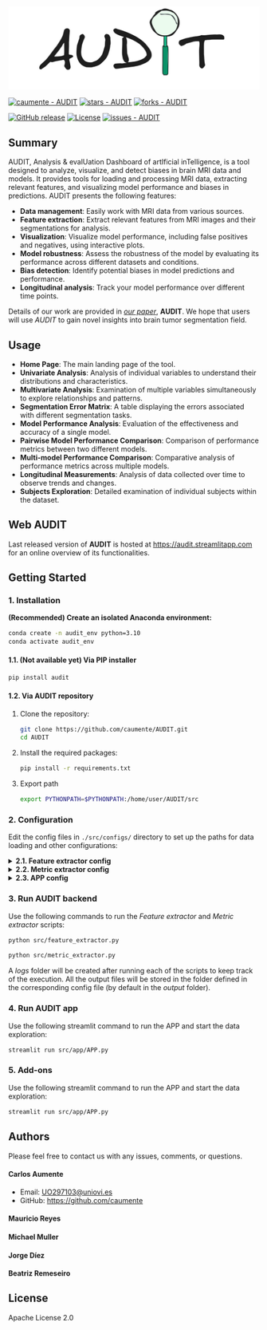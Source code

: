 
[//]: # (![alt text]&#40;https://github.com/caumente/AUDIT/blob/main/src/app/util/images/AUDIT_big.jpeg&#41;)
![alt text](https://github.com/caumente/AUDIT/blob/main/src/app/util/images/AUDIT_medium.jpeg)


<a href="https://github.com/caumente/AUDIT" title="Go to GitHub repo"><img src="https://img.shields.io/static/v1?label=caumente&message=AUDIT&color=e78ac3&logo=github" alt="caumente - AUDIT"></a>
<a href="https://github.com/caumente/AUDIT"><img src="https://img.shields.io/github/stars/caumente/AUDIT?style=social" alt="stars - AUDIT"></a>
<a href="https://github.com/caumente/AUDIT"><img src="https://img.shields.io/github/forks/caumente/AUDIT?style=social" alt="forks - AUDIT"></a>


<a href="https://github.com/caumente/audit/releases/"><img src="https://img.shields.io/github/release/caumente/audit?include_prereleases=&sort=semver&color=e78ac3" alt="GitHub release"></a>
<a href="#license"><img src="https://img.shields.io/badge/License-Apache_2.0-e78ac3" alt="License"></a>
<a href="https://github.com/caumente/audit/issues"><img src="https://img.shields.io/github/issues/caumente/audit" alt="issues - AUDIT"></a>


## Summary

AUDIT, Analysis & evalUation Dashboard of artIficial inTelligence, is a tool designed to analyze,
visualize, and detect biases in brain MRI data and models. It provides tools for loading and processing MRI data,
extracting relevant features, and visualizing model performance and biases in predictions. AUDIT presents the 
following features:


- **Data management**: Easily work with MRI data from various sources.
- **Feature extraction**: Extract relevant features from MRI images and their segmentations for analysis.
- **Visualization**: Visualize model performance, including false positives and negatives, using interactive plots.
- **Model robustness**: Assess the robustness of the model by evaluating its performance across different datasets and conditions.
- **Bias detection**: Identify potential biases in model predictions and performance.
- **Longitudinal analysis**: Track your model performance over different time points.

Details of our work are provided in [*our paper*](...........), **AUDIT**. We hope that 
users will use *AUDIT* to gain novel insights into brain tumor segmentation field. 


## Usage
- **Home Page**: The main landing page of the tool.
- **Univariate Analysis**: Analysis of individual variables to understand their distributions and characteristics.
- **Multivariate Analysis**: Examination of multiple variables simultaneously to explore relationships and patterns.
- **Segmentation Error Matrix**: A table displaying the errors associated with different segmentation tasks.
- **Model Performance Analysis**: Evaluation of the effectiveness and accuracy of a single model.
- **Pairwise Model Performance Comparison**: Comparison of performance metrics between two different models.
- **Multi-model Performance Comparison**: Comparative analysis of performance metrics across multiple models.
- **Longitudinal Measurements**: Analysis of data collected over time to observe trends and changes.
- **Subjects Exploration**: Detailed examination of individual subjects within the dataset.


## Web AUDIT

Last released version of **AUDIT** is hosted at https://audit.streamlitapp.com for an online overview of its functionalities.


## Getting Started

### 1. Installation

**(Recommended) Create an isolated Anaconda environment:**

```bash
conda create -n audit_env python=3.10
conda activate audit_env
```

#### 1.1. (Not available yet) Via PIP installer


```bash
pip install audit
```

#### 1.2. Via AUDIT repository

1. Clone the repository:
    ```bash
    git clone https://github.com/caumente/AUDIT.git
    cd AUDIT
    ```
2. Install the required packages:
    ```bash
    pip install -r requirements.txt
    ```
   
3. Export path
    ```bash
    export PYTHONPATH=$PYTHONPATH:/home/user/AUDIT/src
    ```

### 2. Configuration

Edit the config files in `./src/configs/` directory to set up the paths for data loading and other configurations:


<details>
  <summary><strong>2.1. Feature extractor config</strong></summary>

```yaml
# Paths to all the datasets
data_paths:
  dataset_1: '/home/user/AUDIT/datasets/dataset_1/dataset_1_images'
  dataset_N: '/home/user/AUDIT/datasets/dataset_N/dataset_N_images'

# Mapping of labels to their numeric values
labels:
  BKG: 0
  EDE: 3
  ENH: 1
  NEC: 2

# List of features to extract
features:
  statistical: true
  texture: false
  spatial: false
  tumor: false

# Longitudinal study settings
#longitudinal:
#  dataset_N:
#    pattern: "_"            # Pattern used for splitting filename
#    longitudinal_id: 1      # Index position for the subject ID after splitting the filename
#    time_point: 2           # Index position for the time point after splitting the filename


# Path where extracted features will be saved
output_path: '/home/user/AUDIT/outputs/features'
```
</details>


<details>
  <summary><strong>2.2. Metric extractor config</strong></summary>

```yaml
# Path to the raw dataset
data_path: '/home/carlos/AUDIT/datasets/dataset_1/dataset_1_images'

# Paths to model predictions
model_predictions_paths:
  model_1: '/home/user/AUDIT/datasets/dataset_1/dataset_1_seg/model_1'
  model_M: '/home/user/AUDIT/datasets/dataset_1/dataset_1_seg/model_M'

# Mapping of labels to their numeric values
labels:
  BKG: 0
  EDE: 3
  ENH: 1
  NEC: 2

# List of metrics to compute
metrics:
  dice: true
  jacc: false
  accu: false
  prec: false
  sens: false
  spec: false
  haus: false

# Library used for computing all the metrics
package: custom
calculate_stats: false

# Path where output metrics will be saved
output_path: '/home/user/AUDIT/outputs/metrics'

# Filename for the extracted information
filename: 'dataset_1'
```
</details>


<details>
  <summary><strong>2.3. APP config</strong></summary>

```yaml
# Mapping of labels to their numeric values
labels:
  BKG: 0
  EDE: 3
  ENH: 1
  NEC: 2

# Root path for datasets, features extracted, and metrics extracted
datasets_path: '/home/user/AUDIT/datasets'
features_path: '/home/user/AUDIT/outputs/features'
metrics_path: '/home/user/AUDIT/outputs/metrics'

# Paths for raw datasets
raw_datasets:
  dataset_1: "${datasets_path}/dataset_1/dataset_1_images"
  dataset_N: "${datasets_path}/dataset_N/dataset_N_images"

# Paths for feature extraction CSV files
features:
  dataset_1: "${features_path}/extracted_information_dataset_1.csv"
  dataset_N: "${features_path}/extracted_information_dataset_N.csv"

# Paths for metric extraction CSV files
metrics:
  dataset_1: "${metrics_path}/extracted_information_dataset_1.csv"
  dataset_N: "${metrics_path}/extracted_information_dataset_N.csv"

# Paths for models predictions
predictions:
  dataset_1:
    model_1: "${datasets_path}/dataset_1/dataset_1_seg/model_1"
    model_M: "${datasets_path}/dataset_1/dataset_1_seg/model_M"
  dataset_N:
    model_1: "${datasets_path}/dataset_N/dataset_N_seg/model_1"
    model_M: "${datasets_path}/dataset_N/dataset_N_seg/model_M"
```
</details>


### 3. Run AUDIT backend

Use the following commands to run the *Feature extractor* and *Metric extractor* scripts:

```bash
python src/feature_extractor.py
```

```bash
python src/metric_extractor.py
```

A _logs_ folder will be created after running each of the scripts to keep track of the execution. All the output files 
will be stored in the folder defined in the corresponding config file (by default in the _output_ folder).

### 4. Run AUDIT app

Use the following streamlit command to run the APP and start the data exploration:

```bash
streamlit run src/app/APP.py
```

### 5. Add-ons

Use the following streamlit command to run the APP and start the data exploration:

```bash
streamlit run src/app/APP.py
```


## Authors

Please feel free to contact us with any issues, comments, or questions.

#### Carlos Aumente 

- Email: <UO297103@uniovi.es>
- GitHub: https://github.com/caumente

#### Mauricio Reyes 
#### Michael Muller 
#### Jorge Díez 
#### Beatriz Remeseiro 

## License
Apache License 2.0





